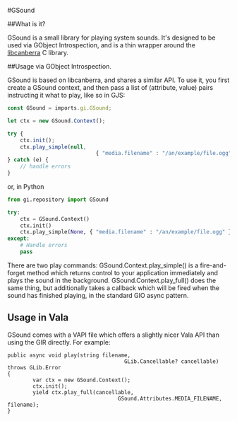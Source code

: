#GSound

##What is it?

GSound is a small library for playing system sounds. It's designed to be used via GObject Introspection, and is a thin wrapper around the [libcanberra](http://0pointer.de/lennart/projects/libcanberra/) C library.

##Usage via GObject Introspection.

GSound is based on libcanberra, and shares a similar API. To use it, you first create a GSound context, and then pass a list of (attribute, value) pairs instructing it what to play, like so in GJS:

```JavaScript
const GSound = imports.gi.GSound;

let ctx = new GSound.Context();

try {
    ctx.init();
    ctx.play_simple(null,
                            { "media.filename" : "/an/example/file.ogg" });
} catch (e) {
    // handle errors
}
```

or, in Python

```Python
from gi.repository import GSound

try:
    ctx = GSound.Context()
    ctx.init()
    ctx.play_simple(None, { "media.filename" : "/an/example/file.ogg" }
except:
    # Handle errors
    pass
```

There are two play commands: GSound.Context.play_simple() is a fire-and-forget method which returns control to your application immediately and plays the sound in the background. GSound.Context.play_full() does the same thing, but additionally takes a callback which will be fired when the sound has finished playing, in the standard GIO async pattern.

## Usage in Vala

GSound comes with a VAPI file which offers a slightly nicer Vala API than using the GIR directly. For example:

```Vala
public async void play(string filename,
                                     GLib.Cancellable? cancellable) throws GLib.Error
{
        var ctx = new GSound.Context();
        ctx.init();
        yield ctx.play_full(cancellable,
                                   GSound.Attributes.MEDIA_FILENAME, filename);
}
```

